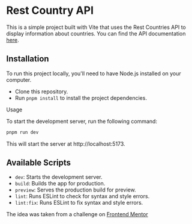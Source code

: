 # Rest Country API

This is a simple project built with Vite that uses the Rest Countries API to display information about countries. You can find the API documentation [here](https://restcountries.com/).

## Installation

To run this project locally, you'll need to have Node.js installed on your computer.

- Clone this repository.
- Run `pnpm install` to install the project dependencies.

Usage

To start the development server, run the following command:

```bash
pnpm run dev
```

This will start the server at http://localhost:5173.

## Available Scripts

- `dev`: Starts the development server.
- `build`: Builds the app for production.
- `preview`: Serves the production build for preview.
- `lint`: Runs ESLint to check for syntax and style errors.
- `lint:fix`: Runs ESLint to fix syntax and style errors.

The idea was taken from a challenge on [Frontend Mentor](https://www.frontendmentor.io/challenges/rest-countries-api-with-color-theme-switcher-5cacc469fec04111f7b848ca)
